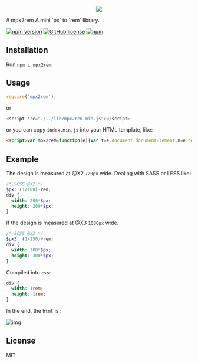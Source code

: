 <p style="text-align: center;"><img src="http://7xtxh3.com1.z0.glb.clouddn.com/github/%E6%9C%AA%E6%A0%87%E9%A2%98-1.png"/><p>
# mpx2rem
A mini `px` to `rem` library.

[![npm version](https://img.shields.io/npm/v/mpx2rem.svg)](https://www.npmjs.com/package/mpx2rem)
[![GitHub license](https://img.shields.io/github/license/Hancoson/mpx2rem.svg)](https://github.com/Hancoson/mpx2rem/blob/master/LICENSE)
[![npm](https://img.shields.io/npm/dt/mpx2rem.svg)](https://www.npmjs.com/package/mpx2rem)



## Installation

Run `npm i mpx2rem`.

## Usage

```js
require('mpx2rem');
```

or

```js
<script src="./../lib/mpx2rem.min.js"></script>
```

or you can copy `index.min.js` into your HTML template, like:

```html
<script>var mpx2rem=function(e){var t=e.document.documentElement,n=e.devicePixelRatio,i=null;function o(){var e,i=t.getBoundingClientRect().width;1===n&&(i=720),i>720&&(i=720),e=i/7.2,t.style.fontSize=e+"px"}n=n>2?3:n>1?2:1,t.setAttribute("data-dpr",n),e.addEventListener("resize",function(){clearTimeout(i),i=setTimeout(o,200)},!1),o()}(window);</script>
```


## Example

The design is measured at @X2 `720px` wide. Dealing with SASS or LESS like:

```scss
/* SCSS @X2 */
$px: (1/100)+rem;
div {
  width: 200*$px;
  height: 200*$px;
}
```

If the design is measured at @X3 `1080px` wide. 

```scss
/* SCSS @X3 */
$px3: (1/150)+rem;
div {
  width: 300*$px;
  height: 300*$px;
}
```

Compiled into `css`:

```css
div {
  width: 1rem;
  height: 1rem;
}
```
In the end, the `html` is :

![img](http://7xtxh3.com1.z0.glb.clouddn.com/github/WX20180426-091221.png)


## License

MIT